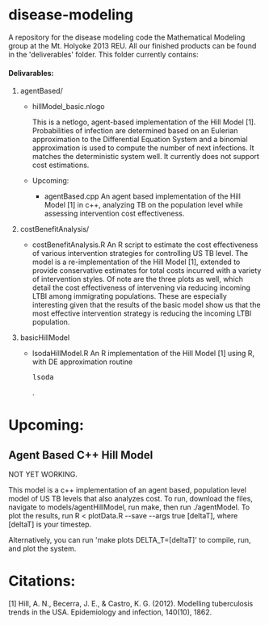 disease-modeling
================

A repository for the disease modeling code the Mathematical Modeling group at the Mt. Holyoke 2013 REU. All our finished products can be found in the 'deliverables' folder. This folder currently contains:

#### Delivarables:
1. agentBased/
    * hillModel_basic.nlogo

        This is a netlogo, agent-based implementation of the Hill Model [1].
Probabilities of infection are determined based on an Eulerian approximation to
the Differential Equation System and a binomial approximation is used to compute
the number of next infections. It matches the deterministic system well. It currently does not support cost estimations.
    * Upcoming: 
        + agentBased.cpp
            An agent based implementation of the Hill Model [1] in c++, analyzing TB on the population level while assessing intervention cost effectiveness.
2. costBenefitAnalysis/
    * costBenefitAnalysis.R
        An R script to estimate the cost effectiveness of various intervention strategies for controlling US TB level. The model is a re-implementation of the Hill Model [1], extended to provide conservative estimates for total costs incurred with a variety of intervention styles. Of note are the three plots as well, which detail the cost effectiveness of intervening via reducing incoming LTBI among immigrating populations. These are especially interesting given that the results of the basic model show us that the most effective intervention strategy is reducing the incoming LTBI population. 

3. basicHillModel
    * lsodaHillModel.R
        An R implementation of the Hill Model [1] using R, with DE approximation routine <pre>lsoda</pre>.     

Upcoming:
=========

Agent Based C++ Hill Model
--------------------------

NOT YET WORKING. 

This model is a c++ implementation of an agent based, population level model of
US TB levels that also analyzes cost. To run, download the files, navigate to 
models/agentHillModel, run make, then run ./agentModel. To plot the results, 
run R < plotData.R --save --args true [deltaT], where [deltaT] is your timestep. 

Alternatively, you can run 'make plots DELTA\_T=[deltaT]' to compile, run, and 
plot the system. 


Citations:
==========

[1] Hill, A. N., Becerra, J. E., & Castro, K. G. (2012). Modelling tuberculosis trends in the USA. Epidemiology and infection, 140(10), 1862.
